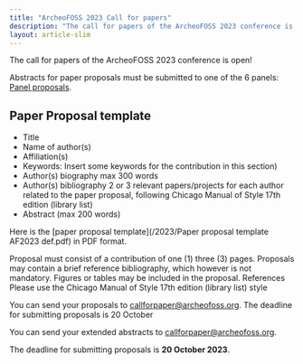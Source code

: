 ```yaml
---
title: "ArcheoFOSS 2023 Call for papers"
description: "The call for papers of the ArcheoFOSS 2023 conference is open!"
layout: article-slim
---
```


The call for papers of the ArcheoFOSS 2023 conference is open!

Abstracts for paper proposals must be submitted to one of the 6 panels: [Panel proposals](https://www.archeofoss.org/2023/panel-proposals).

## Paper Proposal template
- Title
- Name of author(s)
- Affiliation(s)
- Keywords: Insert some keywords for the contribution in this section)
- Author(s) biography max 300 words
- Author(s) bibliography 2 or 3 relevant papers/projects for each author related to the paper proposal, following Chicago Manual of Style 17th edition (library list)
- Abstract (max 200 words)


Here is the [paper proposal template](/2023/Paper proposal template AF2023 def.pdf) in PDF format.

Proposal must consist of a contribution of one (1) three (3) pages. Proposals may contain a brief reference bibliography, which however is not mandatory. Figures or tables may be included in the proposal.
References Please use the Chicago Manual of Style 17th edition (library list) style

You can send your proposals to [callforpaper@archeofoss.org](mailto:callforpaper@archeofoss.org).
The deadline for submitting proposals is 20 October 

You can send your extended abstracts to [callforpaper@archeofoss.org](mailto:callforpaper@archeofoss.org).

The deadline for submitting proposals is **20 October 2023**. 
